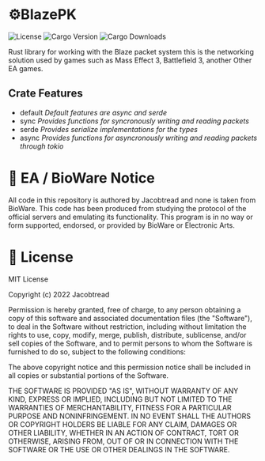# ⚙️BlazePK

![License](https://img.shields.io/github/license/jacobtread/BlazePk-rs?style=for-the-badge)
![Cargo Version](https://img.shields.io/crates/v/blaze-pk?style=for-the-badge)
![Cargo Downloads](https://img.shields.io/crates/d/blaze-pk?style=for-the-badge)

Rust library for working with the Blaze packet system this is the networking solution used by games such as
Mass Effect 3, Battlefield 3, another Other EA games. 

## Crate Features
- default *Default features are async and serde*
- sync *Provides functions for syncronously writing and reading packets*
- serde *Provides serialize implementations for the types*
- async *Provides functions for asyncronously writing and reading packets through tokio*


# 📌 EA / BioWare Notice

All code in this repository is authored by Jacobtread and none is taken from BioWare. This code has been 
produced from studying the protocol of the official servers and emulating its functionality. This program is in no way or form supported, endorsed, or provided by BioWare or Electronic Arts.

# 🧾 License

MIT License

Copyright (c) 2022 Jacobtread

Permission is hereby granted, free of charge, to any person obtaining a copy
of this software and associated documentation files (the "Software"), to deal
in the Software without restriction, including without limitation the rights
to use, copy, modify, merge, publish, distribute, sublicense, and/or sell
copies of the Software, and to permit persons to whom the Software is
furnished to do so, subject to the following conditions:

The above copyright notice and this permission notice shall be included in all
copies or substantial portions of the Software.

THE SOFTWARE IS PROVIDED "AS IS", WITHOUT WARRANTY OF ANY KIND, EXPRESS OR
IMPLIED, INCLUDING BUT NOT LIMITED TO THE WARRANTIES OF MERCHANTABILITY,
FITNESS FOR A PARTICULAR PURPOSE AND NONINFRINGEMENT. IN NO EVENT SHALL THE
AUTHORS OR COPYRIGHT HOLDERS BE LIABLE FOR ANY CLAIM, DAMAGES OR OTHER
LIABILITY, WHETHER IN AN ACTION OF CONTRACT, TORT OR OTHERWISE, ARISING FROM,
OUT OF OR IN CONNECTION WITH THE SOFTWARE OR THE USE OR OTHER DEALINGS IN THE
SOFTWARE.